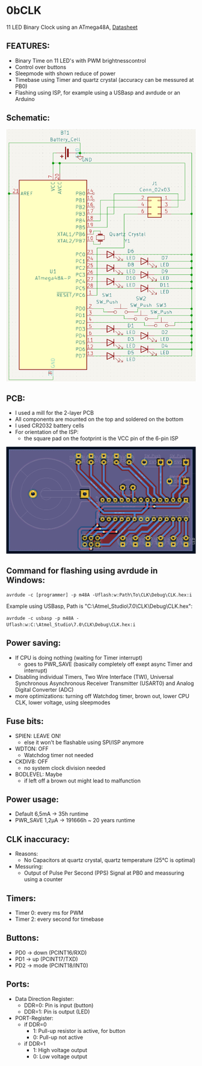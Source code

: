 # 0bCLK
11 LED Binary Clock using an ATmega48A, [Datasheet](ATmega48A-PA-88A-PA-168A-PA-328-P-DS-DS40002061A.pdf)

## FEATURES:
 - Binary Time on 11 LED's with PWM brightnesscontrol
 - Control over buttons
 - Sleepmode with shown reduce of power
 - Timebase using Timer and quartz crystal (accuracy can be messured at PB0)
 - Flashing using ISP, for example using a USBasp and avrdude or an Arduino


## Schematic:
![Alt text](KiCad/Schematic.png "Schematic")

## PCB:
 - I used a mill for the 2-layer PCB
 - All components are mounted on the top and soldered on the bottom
 - I used CR2032 battery cells
 - For orientation of the ISP: 
   - the square pad on the footprint is the VCC pin of the 6-pin ISP

![Alt text](KiCad/PCB.png "PCB")

## Command for flashing using avrdude in Windows: 
```avrdude -c [programmer] -p m48A -Uflash:w:Path\To\CLK\Debug\CLK.hex:i```

Example using USBasp, Path is "C:\Atmel_Studio\7.0\CLK\Debug\CLK.hex":

```avrdude -c usbasp -p m48A -Uflash:w:C:\Atmel_Studio\7.0\CLK\Debug\CLK.hex:i```

## Power saving:
 - If CPU is doing nothing (waiting for Timer interrupt) 
   - goes to PWR_SAVE (basically completely off exept async Timer and interrupt)
 - Disabling individual Timers, Two Wire Interface (TWI), Universal Synchronous Asynchronous Receiver Transmitter (USART0) and Analog Digital Converter (ADC)
 - more optimizations: turning off Watchdog timer, brown out, lower CPU CLK, lower voltage, using sleepmodes

## Fuse bits:
 - SPIEN: LEAVE ON!
   - else it won't be flashable using SPI/ISP anymore
 - WDTON: OFF 
   - Watchdog timer not needed
 - CKDIV8: OFF
   - no system clock division needed
 - BODLEVEL: Maybe 
   - if left off a brown out might lead to malfunction

## Power usage:
 - Default 6,5mA -> 35h runtime
 - PWR_SAVE 1,2µA -> 191666h ~ 20 years runtime

## CLK inaccuracy:
 - Reasons:
   - No Capacitors at quartz crystal, quartz temperature (25°C is optimal)
 - Messuring:
   - Output of Pulse Per Second (PPS) Signal at PB0 and meassuring using a counter

## Timers:
 - Timer 0: every ms for PWM
 - Timer 2: every second for timebase

## Buttons:
 - PD0 -> down (PCINT16/RXD)
 - PD1 -> up (PCINT17/TXD)
 - PD2 -> mode (PCINT18/INT0)

## Ports: 
 - Data Direction Register:
   - DDR=0: Pin is input (button)
   - DDR=1: Pin is output (LED)
 - PORT-Register: 
   - if DDR=0 
     - 1: Pull-up resistor is active, for button
     - 0: Pull-up not active
   - if DDR=1 
     - 1: High voltage output
     - 0: Low voltage output
